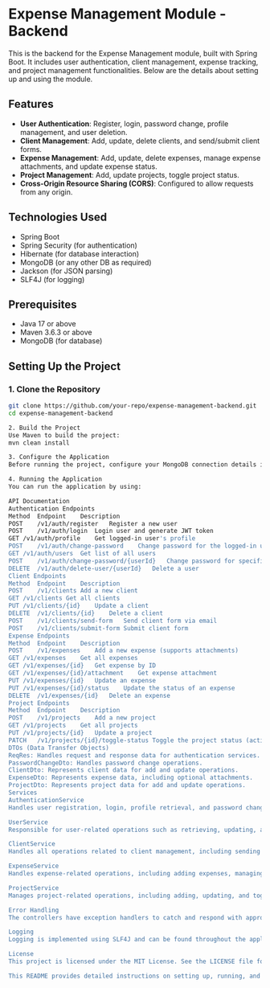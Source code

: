 # Expense Management Module - Backend

This is the backend for the Expense Management module, built with Spring Boot. It includes user authentication, client management, expense tracking, and project management functionalities. Below are the details about setting up and using the module.

## Features
- **User Authentication**: Register, login, password change, profile management, and user deletion.
- **Client Management**: Add, update, delete clients, and send/submit client forms.
- **Expense Management**: Add, update, delete expenses, manage expense attachments, and update expense status.
- **Project Management**: Add, update projects, toggle project status.
- **Cross-Origin Resource Sharing (CORS)**: Configured to allow requests from any origin.

## Technologies Used
- Spring Boot
- Spring Security (for authentication)
- Hibernate (for database interaction)
- MongoDB (or any other DB as required)
- Jackson (for JSON parsing)
- SLF4J (for logging)

## Prerequisites
- Java 17 or above
- Maven 3.6.3 or above
- MongoDB (for database)

## Setting Up the Project

### 1. Clone the Repository
```bash
git clone https://github.com/your-repo/expense-management-backend.git
cd expense-management-backend

2. Build the Project
Use Maven to build the project:
mvn clean install

3. Configure the Application
Before running the project, configure your MongoDB connection details in the application.properties or application.yml file:

4. Running the Application
You can run the application by using:

API Documentation
Authentication Endpoints
Method	Endpoint	Description
POST	/v1/auth/register	Register a new user
POST	/v1/auth/login	Login user and generate JWT token
GET	/v1/auth/profile	Get logged-in user's profile
POST	/v1/auth/change-password	Change password for the logged-in user
GET	/v1/auth/users	Get list of all users
POST	/v1/auth/change-password/{userId}	Change password for specific user
DELETE	/v1/auth/delete-user/{userId}	Delete a user
Client Endpoints
Method	Endpoint	Description
POST	/v1/clients	Add a new client
GET	/v1/clients	Get all clients
PUT	/v1/clients/{id}	Update a client
DELETE	/v1/clients/{id}	Delete a client
POST	/v1/clients/send-form	Send client form via email
POST	/v1/clients/submit-form	Submit client form
Expense Endpoints
Method	Endpoint	Description
POST	/v1/expenses	Add a new expense (supports attachments)
GET	/v1/expenses	Get all expenses
GET	/v1/expenses/{id}	Get expense by ID
GET	/v1/expenses/{id}/attachment	Get expense attachment
PUT	/v1/expenses/{id}	Update an expense
PUT	/v1/expenses/{id}/status	Update the status of an expense
DELETE	/v1/expenses/{id}	Delete an expense
Project Endpoints
Method	Endpoint	Description
POST	/v1/projects	Add a new project
GET	/v1/projects	Get all projects
PUT	/v1/projects/{id}	Update a project
PATCH	/v1/projects/{id}/toggle-status	Toggle the project status (active/inactive)
DTOs (Data Transfer Objects)
ReqRes: Handles request and response data for authentication services.
PasswordChangeDto: Handles password change operations.
ClientDto: Represents client data for add and update operations.
ExpenseDto: Represents expense data, including optional attachments.
ProjectDto: Represents project data for add and update operations.
Services
AuthenticationService
Handles user registration, login, profile retrieval, and password change functionalities.

UserService
Responsible for user-related operations such as retrieving, updating, and deleting users.

ClientService
Handles all operations related to client management, including sending and submitting client forms.

ExpenseService
Handles expense-related operations, including adding expenses, managing attachments, updating statuses, and deleting expenses.

ProjectService
Manages project-related operations, including adding, updating, and toggling project statuses.

Error Handling
The controllers have exception handlers to catch and respond with appropriate HTTP status codes and messages in case of errors.

Logging
Logging is implemented using SLF4J and can be found throughout the application to track errors and important flow checkpoints.

License
This project is licensed under the MIT License. See the LICENSE file for details.

This README provides detailed instructions on setting up, running, and understanding the Expense Management module, covering all controllers and their respective endpoints. You can copy the entire content in one go.

